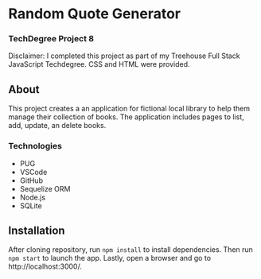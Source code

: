 # Random Quote Generator
### TechDegree Project 8  
Disclaimer: I completed this project as part of my Treehouse Full Stack JavaScript Techdegree. CSS and HTML were provided.

## About
This project creates a an application for fictional local library to help them manage their collection of books.  The application includes pages to list, add, update, an delete books.  

### Technologies
* PUG
* VSCode
* GitHub
* Sequelize ORM
* Node.js
* SQLite

## Installation
After cloning repository, run `npm install` to install dependencies.  Then run `npm start` to launch the app.  Lastly, open a browser and go to http://localhost:3000/.

